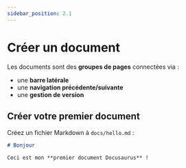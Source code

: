 ```yaml
---
sidebar_position: 2.1
---
```


# Créer un document

Les documents sont des **groupes de pages** connectées via :

- une **barre latérale**
- une **navigation précédente/suivante**
- une **gestion de version**

## Créer votre premier document

Créez un fichier Markdown à `docs/hello.md` :

```md title="docs/hello.md"
# Bonjour

Ceci est mon **premier document Docusaurus** !
```